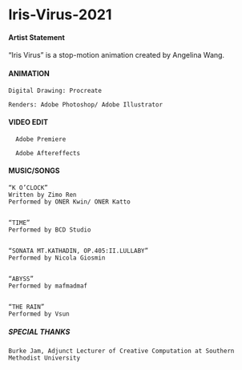 # Iris-Virus-2021

#### Artist Statement

   “Iris Virus” is a stop-motion animation created by Angelina Wang. 




#### ANIMATION

    Digital Drawing: Procreate

    Renders: Adobe Photoshop/ Adobe Illustrator




#### VIDEO EDIT

      Adobe Premiere

      Adobe Aftereffects



#### MUSIC/SONGS

    “K O’CLOCK”
    Written by Zimo Ren
    Performed by ONER Kwin/ ONER Katto


    “TIME”
    Performed by BCD Studio
    

    “SONATA MT.KATHADIN, OP.405:II.LULLABY”
    Performed by Nicola Giosmin


    “ABYSS”
    Performed by mafmadmaf


    “THE RAIN”
    Performed by Vsun





##### SPECIAL THANKS

    Burke Jam, Adjunct Lecturer of Creative Computation at Southern Methodist University

